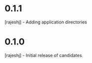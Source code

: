 # 0.1.1
[rajeshj] - Adding application directories

# 0.1.0

[rajeshj] - Initial release of candidates
